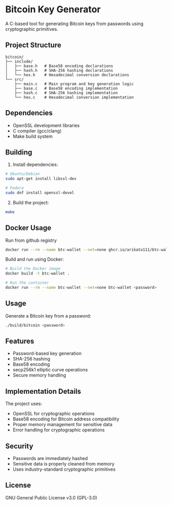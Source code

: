 # Bitcoin Key Generator

A C-based tool for generating Bitcoin keys from passwords using cryptographic primitives.

## Project Structure
```
bitcoin/
├── include/
│   ├── base.h   # Base58 encoding declarations
│   ├── hash.h   # SHA-256 hashing declarations
│   └── hex.h    # Hexadecimal conversion declarations
└── src/
    ├── main.c   # Main program and key generation logic
    ├── base.c   # Base58 encoding implementation
    ├── hash.c   # SHA-256 hashing implementation
    └── hex.c    # Hexadecimal conversion implementation
```

## Dependencies
- OpenSSL development libraries
- C compiler (gcc/clang)
- Make build system

## Building
1. Install dependencies:
```bash
# Ubuntu/Debian
sudo apt-get install libssl-dev

# Fedora
sudo dnf install openssl-devel
```

2. Build the project:
```bash
make
```

## Docker Usage

Run from github registry

```bash
docker run --rm --name btc-wallet --net=none ghcr.io/arikato111/btc-wallet <password>
```

Build and run using Docker:
```bash
# Build the Docker image
docker build -t btc-wallet .

# Run the container
docker run --rm --name btc-wallet --net=none btc-wallet <password>
```

## Usage
Generate a Bitcoin key from a password:
```bash
./build/bitcoin <password>
```

## Features
- Password-based key generation
- SHA-256 hashing
- Base58 encoding
- secp256k1 elliptic curve operations
- Secure memory handling

## Implementation Details
The project uses:
- OpenSSL for cryptographic operations
- Base58 encoding for Bitcoin address compatibility
- Proper memory management for sensitive data
- Error handling for cryptographic operations

## Security
- Passwords are immediately hashed
- Sensitive data is properly cleaned from memory
- Uses industry-standard cryptographic primitives

## License
GNU General Public License v3.0 (GPL-3.0)

